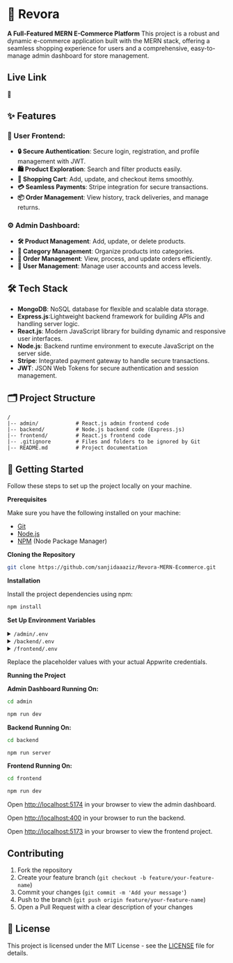 # 🛒 Revora

**A Full-Featured MERN E-Commerce Platform**
This project is a robust and dynamic e-commerce application built with the MERN stack, offering a seamless shopping experience for users and a comprehensive, easy-to-manage admin dashboard for store management.

## Live Link

🔗

## ✨ Features

### 🎀 User Frontend:

- **🔒 Secure Authentication**: Secure login, registration, and profile management with JWT.
- **🛍️ Product Exploration**: Search and filter products easily.
- **🛒 Shopping Cart**: Add, update, and checkout items smoothly.
- **💳 Seamless Payments**: Stripe integration for secure transactions.
- **📦 Order Management**: View history, track deliveries, and manage returns.

### ⚙️ Admin Dashboard:

- **🛠️ Product Management**: Add, update, or delete products.
- **📂 Category Management**: Organize products into categories.
- **📑 Order Management**: View, process, and update orders efficiently.
- **👥 User Management**: Manage user accounts and access levels.

## 🛠️ Tech Stack

- **MongoDB**: NoSQL database for flexible and scalable data storage.
- **Express.js**:Lightweight backend framework for building APIs and handling server logic.
- **React.js**: Modern JavaScript library for building dynamic and responsive user interfaces.
- **Node.js**: Backend runtime environment to execute JavaScript on the server side.
- **Stripe**: Integrated payment gateway to handle secure transactions.
- **JWT**: JSON Web Tokens for secure authentication and session management.

## 🗂️ Project Structure

```plaintext
/
|-- admin/            # React.js admin frontend code
|-- backend/          # Node.js backend code (Express.js)
|-- frontend/         # React.js frontend code
|-- .gitignore        # Files and folders to be ignored by Git
|-- README.md         # Project documentation
```

## 🤸 Getting Started

Follow these steps to set up the project locally on your machine.

**Prerequisites**

Make sure you have the following installed on your machine:

- [Git](https://git-scm.com/)
- [Node.js](https://nodejs.org/en)
- [NPM](https://www.npmjs.com/) (Node Package Manager)

**Cloning the Repository**

```bash
git clone https://github.com/sanjidaaaziz/Revora-MERN-Ecommerce.git
```

**Installation**

Install the project dependencies using npm:

```bash
npm install
```

**Set Up Environment Variables**

<details>
<summary><code>/admin/.env</code></summary>

```env
VITE_BACKEND_URL = "http://localhost:4000"
```

</details>

<details>
<summary><code>/backend/.env</code></summary>

```env
MONGODB_URI =

CLOUDINARY_API_KEY =

CLOUDINARY_SECRET_KEY =

CLOUDINARY_CLOUD_NAME =

JWT_SECRET =

STRIPE_SECRET_KEY =

ADMIN_EMAIL = "admin@revora.com" #For testing only

ADMIN_PASSWORD = "admin@123" #For testing only

```

</details>

<details>
<summary><code>/frontend/.env</code></summary>

```env
VITE_BACKEND_URL = "http://localhost:4000"
```

</details>

Replace the placeholder values with your actual Appwrite credentials.

**Running the Project**

**Admin Dashboard Running On:**

```bash
cd admin
```

```bash
npm run dev
```

**Backend Running On:**

```bash
cd backend
```

```bash
npm run server
```

**Frontend Running On:**

```bash
cd frontend
```

```bash
npm run dev
```

Open [http://localhost:5174](http://localhost:5174) in your browser to view the admin dashboard.

Open [http://localhost:400](http://localhost:400) in your browser to run the backend.

Open [http://localhost:5173](http://localhost:5173) in your browser to view the frontend project.

## Contributing

1. Fork the repository
2. Create your feature branch (`git checkout -b feature/your-feature-name`)
3. Commit your changes (`git commit -m 'Add your message'`)
4. Push to the branch (`git push origin feature/your-feature-name`)
5. Open a Pull Request with a clear description of your changes

## 📝 License

This project is licensed under the MIT License - see the [LICENSE](LICENSE) file for details.
